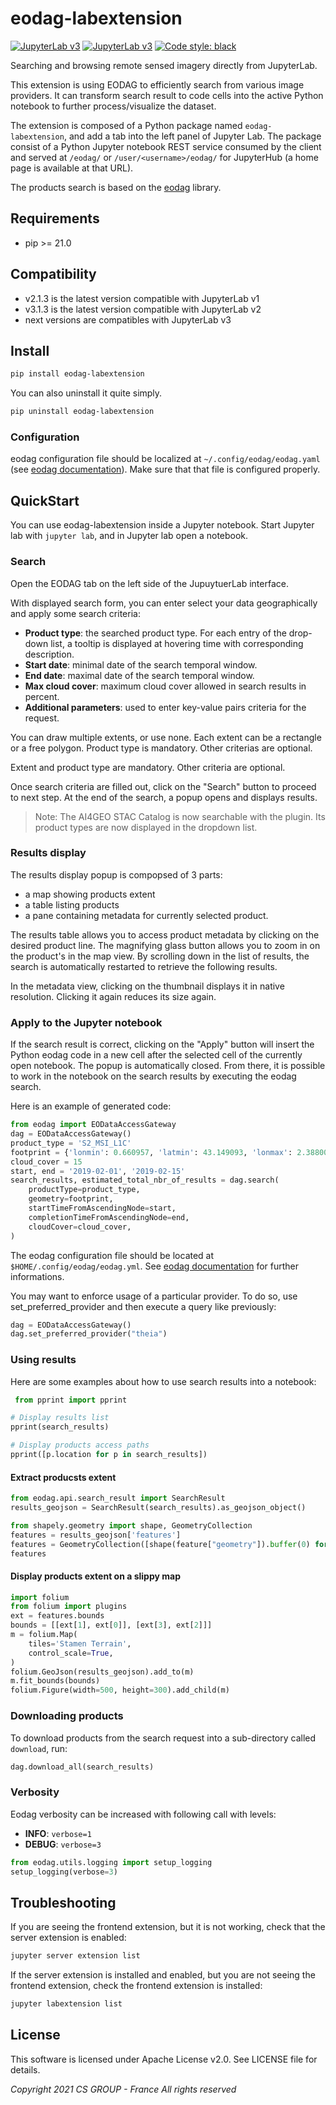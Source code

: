 # eodag-labextension

[![JupyterLab v3](https://badge.fury.io/py/eodag-labextension.svg)](https://badge.fury.io/py/eodag-labextension)
[![JupyterLab v3](https://img.shields.io/badge/jupyterlab-3.x-orange?logo=jupyter)](https://jupyter.org/)
[![Code style: black](https://img.shields.io/badge/code%20style-black-000000.svg)](https://github.com/psf/black)

Searching and browsing remote sensed imagery directly from
JupyterLab.

This extension is using EODAG to efficiently search from various image providers. It can transform search result to code cells into the active Python notebook to further process/visualize the dataset.

The extension is composed of a Python package named `eodag-labextension`, and add a tab into the left panel of Jupyter Lab. The package consist of a Python Jupyter notebook REST service consumed by the client and served at `/eodag/` or `/user/<username>/eodag/` for JupyterHub (a home page is available at that URL).

The products search is based on the [eodag](https://eodag.readthedocs.io) library.

## Requirements

- pip >= 21.0

## Compatibility

- v2.1.3 is the latest version compatible with JupyterLab v1
- v3.1.3 is the latest version compatible with JupyterLab v2
- next versions are compatibles with JupyterLab v3

## Install

```bash
pip install eodag-labextension
```

You can also uninstall it quite simply.

```bash
pip uninstall eodag-labextension
```

### Configuration

eodag configuration file should be localized at `~/.config/eodag/eodag.yaml` (see
[eodag documentation](https://eodag.readthedocs.io/en/latest/getting_started_guide/configure.html)).
Make sure that that file is configured properly.

## QuickStart

You can use eodag-labextension inside a Jupyter notebook. Start Jupyter lab with `jupyter lab`, and in Jupyter lab open a notebook.

### Search

Open the EODAG tab on the left side of the JupuytuerLab interface.

With displayed search form, you can enter select your data geographically and apply some search criteria:

- **Product type**: the searched product type. For each entry of the drop-down list, a tooltip is displayed at hovering time with corresponding description.
- **Start date**: minimal date of the search temporal window.
- **End date**: maximal date of the search temporal window.
- **Max cloud cover**: maximum cloud cover allowed in search results in percent.
- **Additional parameters**: used to enter key-value pairs criteria for the request.

You can draw multiple extents, or use none. Each extent can be a rectangle or a free polygon.
Product type is mandatory. Other criterias are optional.

Extent and product type are mandatory. Other criteria are optional.

Once search criteria are filled out, click on the "Search" button to proceed to next step. At the end of the search, a popup opens and displays results.

> Note: The AI4GEO STAC Catalog is now searchable with the plugin. Its product types are now displayed in the dropdown list.

### Results display

The results display popup is compopsed of 3 parts:

- a map showing products extent
- a table listing products
- a pane containing metadata for currently selected product.

The results table allows you to access product metadata by clicking on the desired product line. The magnifying glass button allows you to zoom in on the product's in the map view. By scrolling down in the list of results, the search is automatically restarted to retrieve the following results.

In the metadata view, clicking on the thumbnail displays it in native resolution. Clicking it again reduces its size again.

### Apply to the Jupyter notebook

If the search result is correct, clicking on the "Apply" button will insert the Python eodag code in a new cell after the selected cell of the currently open notebook. The popup is automatically closed. From there, it is possible to work in the notebook on the search results by executing the eodag search.

Here is an example of generated code:

```python
from eodag import EODataAccessGateway
dag = EODataAccessGateway()
product_type = 'S2_MSI_L1C'
footprint = {'lonmin': 0.660957, 'latmin': 43.149093, 'lonmax': 2.388008, 'latmax': 44.190082}
cloud_cover = 15
start, end = '2019-02-01', '2019-02-15'
search_results, estimated_total_nbr_of_results = dag.search(
    productType=product_type,
    geometry=footprint,
    startTimeFromAscendingNode=start,
    completionTimeFromAscendingNode=end,
    cloudCover=cloud_cover,
)
```

The eodag configuration file should be located at `$HOME/.config/eodag/eodag.yml`. See [eodag documentation](https://eodag.readthedocs.io/en/latest/intro.html#how-to-configure-authentication-for-available-providers) for further informations.

You may want to enforce usage of a particular provider. To do so, use set_preferred_provider and then execute a query like previously:

```python
dag = EODataAccessGateway()
dag.set_preferred_provider("theia")
```

### Using results

Here are some examples about how to use search results into a notebook:

```python
 from pprint import pprint

# Display results list
pprint(search_results)

# Display products access paths
pprint([p.location for p in search_results])
```

#### Extract producsts extent

```python
from eodag.api.search_result import SearchResult
results_geojson = SearchResult(search_results).as_geojson_object()

from shapely.geometry import shape, GeometryCollection
features = results_geojson['features']
features = GeometryCollection([shape(feature["geometry"]).buffer(0) for feature in features])
features
```

#### Display products extent on a slippy map

```python
import folium
from folium import plugins
ext = features.bounds
bounds = [[ext[1], ext[0]], [ext[3], ext[2]]]
m = folium.Map(
    tiles='Stamen Terrain',
    control_scale=True,
)
folium.GeoJson(results_geojson).add_to(m)
m.fit_bounds(bounds)
folium.Figure(width=500, height=300).add_child(m)
```

### Downloading products

To download products from the search request into a sub-directory called `download`, run:

```python
dag.download_all(search_results)
```

### Verbosity

Eodag verbosity can be increased with following call with levels:

- **INFO**: `verbose=1`
- **DEBUG**: `verbose=3`

```python
from eodag.utils.logging import setup_logging
setup_logging(verbose=3)
```

## Troubleshooting

If you are seeing the frontend extension, but it is not working, check
that the server extension is enabled:

```bash
jupyter server extension list
```

If the server extension is installed and enabled, but you are not seeing
the frontend extension, check the frontend extension is installed:

```bash
jupyter labextension list
```

## License

This software is licensed under Apache License v2.0.
See LICENSE file for details.

_Copyright 2021 CS GROUP - France
All rights reserved_
